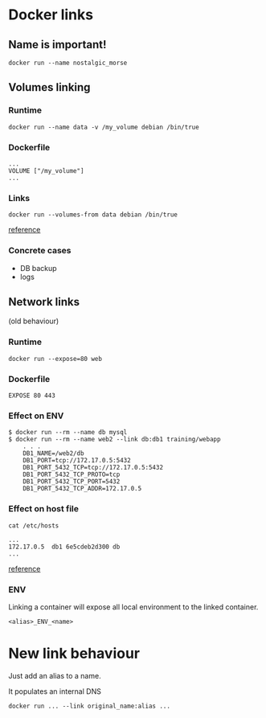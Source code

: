 # Docker links




## Name is important!

`docker run --name nostalgic_morse`



## Volumes linking


### Runtime

```
docker run --name data -v /my_volume debian /bin/true
```


### Dockerfile

```
...
VOLUME ["/my_volume"]
...
```


### Links

```
docker run --volumes-from data debian /bin/true
```

[reference](http://docs.docker.com/userguide/dockervolumes/)


### Concrete cases

 - DB backup
 - logs



## Network links

(old behaviour)


### Runtime

```
docker run --expose=80 web
```


### Dockerfile

```
EXPOSE 80 443
```


### Effect on ENV

```
$ docker run --rm --name db mysql
$ docker run --rm --name web2 --link db:db1 training/webapp
    . . .
    DB1_NAME=/web2/db
    DB1_PORT=tcp://172.17.0.5:5432
    DB1_PORT_5432_TCP=tcp://172.17.0.5:5432
    DB1_PORT_5432_TCP_PROTO=tcp
    DB1_PORT_5432_TCP_PORT=5432
    DB1_PORT_5432_TCP_ADDR=172.17.0.5
```


### Effect on host file

```
cat /etc/hosts

...
172.17.0.5  db1 6e5cdeb2d300 db
...
```

[reference](http://docs.docker.com/userguide/dockerlinks/)


### ENV

Linking a container will expose all local environment to the linked container.

`<alias>_ENV_<name>`



# New link behaviour

Just add an alias to a name.

It populates an internal DNS

```
docker run ... --link original_name:alias ...
```
